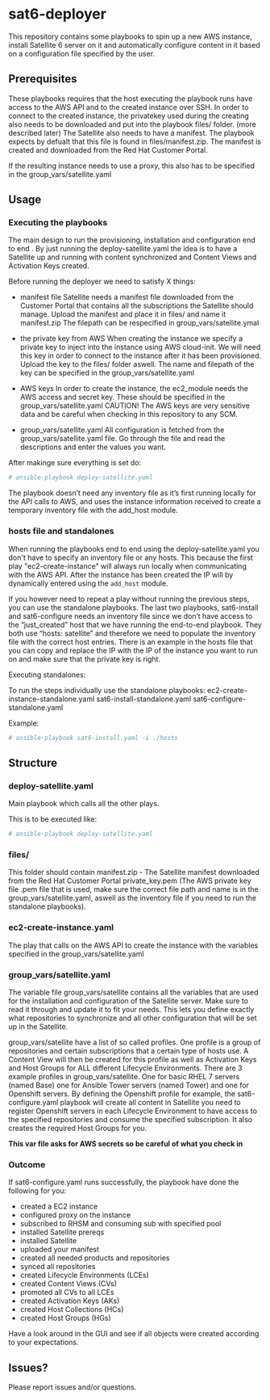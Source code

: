 # sat6-deployer
This repository contains some playbooks to spin up a new AWS instance, install Satellite 6 server on it and automatically configure content in it based on a configuration file specified by the user.

## Prerequisites
These playbooks requires that the host executing the playbook runs have access to the AWS API and to the created instance over SSH.
In order to connect to the created instance, the privatekey used during the creating also needs to be downloaded and put into the playbook files/ folder. (more described later)
The Satellite also needs to have a manifest. The playbook expects by defualt that this file is found in files/manifest.zip. The manifest is created and downloaded from the Red Hat Customer Portal.

If the resulting instance needs to use a proxy, this also has to be specified in the group_vars/satellite.yaml

## Usage

### Executing the playbooks

The main design to run the provisioning, installation and configuration end to end . 
By just running the deploy-satellite.yaml the idea is to have a Satellite up and running with content synchronized and Content Views and Activation Keys created. 

Before running the deployer we need to satisfy X things:

- manifest file
Satellite needs a manifest file downloaded from the Customer Portal that contains all the subscriptions the Satellite should manage.
Upload the manifest and place it in files/ and name it manifest.zip
The filepath can be respecified in group_vars/satellite.ymal

- the private key from AWS
When creating the instance we specify a private key to inject into the instance using AWS cloud-init. We will need this key in order to connect to the instance after it has been provisioned.
Upload the key to the files/ folder aswell. The name and filepath of the key can be specified in the group_vars/satellite.yaml

- AWS keys
In order to create the instance, the ec2_module needs the AWS access and secret key.
These should be specified in the group_vars/satellite.yaml
CAUTION! The AWS keys are very sensitive data and be careful when checking in this repository to any SCM.
 
- group_vars/satellite.yaml 
All configuration is fetched from the group_vars/satellite.yaml file. 
Go through the file and read the descriptions and enter the values you want. 


After makinge sure everything is set do:
```bash
# ansible-playbook deploy-satellite.yaml
```

The playbook doesn’t need any inventory file as it’s first running locally for the API calls to AWS, and uses the instance information received to create a temporary inventory file with the add_host module. 

### hosts file and standalones
When running the playbooks end to end using the deploy-satellite.yaml you don't have to specify an inventory file or any hosts.
This because the first play "ec2-create-instance" will always run locally when communicating with the AWS API. After the instance has been created the
IP will by dynamically entered using the ``` add_host ``` module. 

If you however need to repeat a play without running the previous steps, you can use the standalone playbooks.
The last two playbooks, sat6-install and sat6-configure needs an inventory file since we don’t have access to the “just_created” host that we have running the end-to-end playbook. 
They both use “hosts: satellite” and therefore we need to populate the inventory file with the correct host entries. There is an example in the hosts file that you can copy and replace the IP with the IP of the instance you want to run on and make sure that the private key is right. 

Executing standalones:

To run the steps individually use the standalone playbooks:
ec2-create-instance-standalone.yaml
sat6-install-standalone.yaml
sat6-configure-standalone.yaml

Example:
```bash
# ansible-playbook sat6-install.yaml -i ./hosts 
``` 

## Structure 
### deploy-satellite.yaml
Main playbook which calls all the other plays. 

This is to be executed like:
```bash
# ansible-playbook deploy-satellite.yaml
```
### files/
This folder should contain 
manifest.zip - The Satellite manifest downloaded from the Red Hat Customer Portal
private_key.pem (The  AWS private key file .pem file that is used, make sure the correct file path and name is in the group_vars/satellite.yaml, aswell as the inventory file if you need to run the standalone playbooks).

### ec2-create-instance.yaml
The play that calls on the AWS API to create the instance with the variables specified in the group_vars/satellite.yaml

### group_vars/satellite.yaml
The variable file group_vars/satellite contains all the variables that are used for the installation and configuration of the Satellite server. Make sure to read it through and update it to fit your needs. This lets you define exactly what repositories to synchronize and all other configuration that will be set up in the Satellite.

group_vars/satellite have a list of so called profiles. One profile is a group of repositories and certain subscriptions that a certain type of hosts use. A Content View will then be created for this profile as well as Activation Keys and Host Groups for ALL different Lifecycle Environments. There are 3 example profiles in group_vars/satellite. One for basic RHEL 7 servers (named Base) one for Ansible Tower servers (named Tower) and one for Openshift servers. By defining the Openshift profile for example, the sat6-configure.yaml playbook will create all content in Satellite you need to register Openshift servers in each Lifecycle Environment to have access to the specified repositories and consume the specified subscription. It also creates the required Host Groups for you.

**This var file asks for AWS secrets so be careful of what you check in**


### Outcome
If sat6-configure.yaml runs successfully, the playbook have done the following for you:
* created a EC2 instance 
* configured proxy on the instance
* subscribed to RHSM and consuming sub with specified pool
* installed Satellite prereqs
* installed Satellite
* uploaded your manifest
* created all needed products and repositories
* synced all repositories
* created Lifecycle Environments (LCEs)
* created Content Views (CVs)
* promoted all CVs to all LCEs
* created Activation Keys (AKs)
* created Host Collections (HCs)
* created Host Groups (HGs)

Have a look around in the GUI and see if all objects were created according to your expectations.

## Issues?
Please report issues and/or questions.
